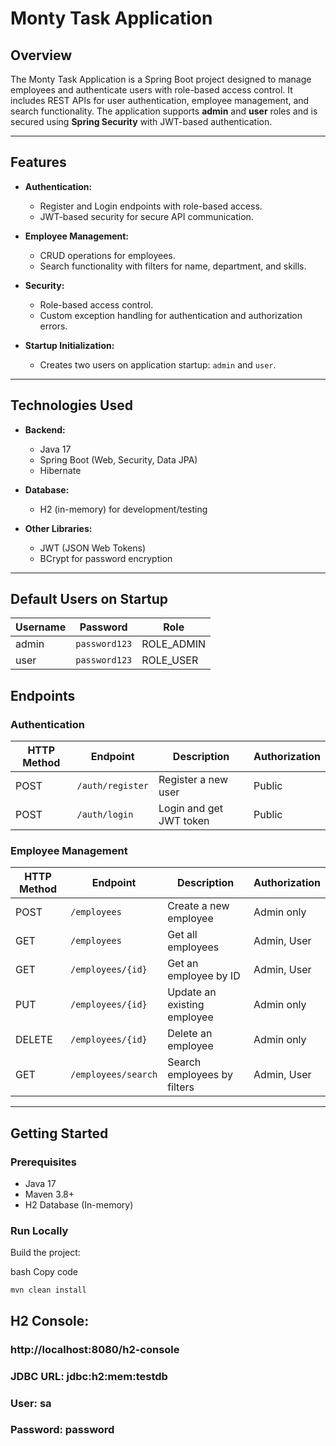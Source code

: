 # **Monty Task Application**

## **Overview**

The Monty Task Application is a Spring Boot project designed to manage employees and authenticate users with role-based access control. It includes REST APIs for user authentication, employee management, and search functionality. The application supports **admin** and **user** roles and is secured using **Spring Security** with JWT-based authentication.

---

## **Features**

- **Authentication:**
    - Register and Login endpoints with role-based access.
    - JWT-based security for secure API communication.

- **Employee Management:**
    - CRUD operations for employees.
    - Search functionality with filters for name, department, and skills.

- **Security:**
    - Role-based access control.
    - Custom exception handling for authentication and authorization errors.

- **Startup Initialization:**
    - Creates two users on application startup: `admin` and `user`.

---

## **Technologies Used**

- **Backend:**
    - Java 17
    - Spring Boot (Web, Security, Data JPA)
    - Hibernate

- **Database:**
    - H2 (in-memory) for development/testing

- **Other Libraries:**
    - JWT (JSON Web Tokens)
    - BCrypt for password encryption

---


## Default Users on Startup


| Username | Password         | Role                |
|----------|------------------|----------------------|
| admin    | `password123`         |ROLE_ADMIN      | 
| user     | `password123`     | ROLE_USER          |


## **Endpoints**

### **Authentication**

| HTTP Method | Endpoint         | Description              | Authorization |
|-------------|------------------|--------------------------|---------------|
| POST        | `/auth/register` | Register a new user      | Public        |
| POST        | `/auth/login`    | Login and get JWT token  | Public        |

### **Employee Management**

| HTTP Method | Endpoint                 | Description                 | Authorization         |
|-------------|--------------------------|-----------------------------|-----------------------|
| POST        | `/employees`             | Create a new employee       | Admin only            |
| GET         | `/employees`             | Get all employees           | Admin, User           |
| GET         | `/employees/{id}`        | Get an employee by ID       | Admin, User           |
| PUT         | `/employees/{id}`        | Update an existing employee | Admin only            |
| DELETE      | `/employees/{id}`        | Delete an employee          | Admin only            |
| GET         | `/employees/search`      | Search employees by filters | Admin, User           |

---

## **Getting Started**

### **Prerequisites**

- Java 17
- Maven 3.8+
- H2 Database (In-memory)

### **Run Locally**

Build the project:

bash
Copy code
```
mvn clean install
```


## H2 Console:
### http://localhost:8080/h2-console
### JDBC URL: jdbc:h2:mem:testdb
### User: sa
### Password: password

